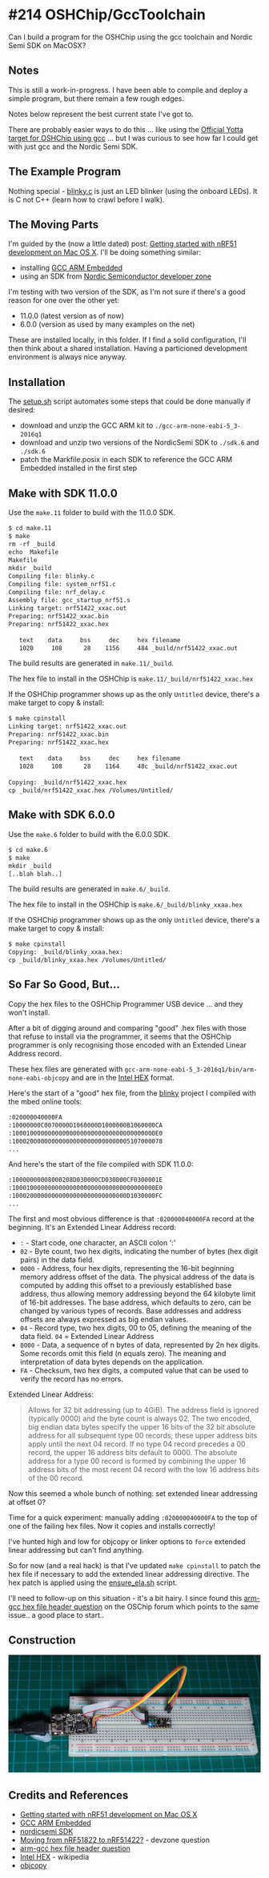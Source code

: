 # #214 OSHChip/GccToolchain

Can I build a program for the OSHChip using the gcc toolchain and Nordic Semi SDK on MacOSX?

## Notes

This is still a work-in-progress. I have been able to compile and deploy a simple program, but there remain a few rough edges.

Notes below represent the best current state I've got to.

There are probably easier ways to do this ... like using the
[Official Yotta target for OSHChip using gcc](https://github.com/OSHChip/target-OSHChip-gcc) ...
but I was curious to see how far I could get with just gcc and the Nordic Semi SDK.

## The Example Program

Nothing special - [blinky.c](./blinky.c) is just an LED blinker (using the onboard LEDs).
It is C not C++ (learn how to crawl before I walk).


## The Moving Parts

I'm guided by the (now a little dated) post:
[Getting started with nRF51 development on Mac OS X](https://devzone.nordicsemi.com/blogs/22/getting-started-with-nrf51-development-on-mac-os-x/). I'll be doing something similar:

* installing [GCC ARM Embedded](https://launchpad.net/gcc-arm-embedded)
* using an SDK from [Nordic Semiconductor developer zone](http://developer.nordicsemi.com/)

I'm testing with two version of the SDK, as I'm not sure if there's a good reason for one over the other yet:

* 11.0.0 (latest version as of now)
* 6.0.0 (version as used by many examples on the net)

These are installed locally, in this folder. If I find a solid configuration, I'll then think about a shared installation.
Having a particioned development environment is always nice anyway.


## Installation

The [setup.sh](./setup.sh) script automates some steps that could be done manually if desired:

* download and unzip the GCC ARM kit to `./gcc-arm-none-eabi-5_3-2016q1`
* download and unzip two versions of the NordicSemi SDK to `./sdk.6` and `./sdk.6`
* patch the Markfile.posix in each SDK to reference the GCC ARM Embedded installed in the first step

## Make with SDK 11.0.0

Use the `make.11` folder to build with the 11.0.0 SDK.

```
$ cd make.11
$ make
rm -rf _build
echo  Makefile
Makefile
mkdir _build
Compiling file: blinky.c
Compiling file: system_nrf51.c
Compiling file: nrf_delay.c
Assembly file: gcc_startup_nrf51.s
Linking target: nrf51422_xxac.out
Preparing: nrf51422_xxac.bin
Preparing: nrf51422_xxac.hex

   text    data     bss     dec     hex filename
   1020     108      28    1156     484 _build/nrf51422_xxac.out

```

The build results are generated in `make.11/_build`.

The hex file to install in the OSHChip is `make.11/_build/nrf51422_xxac.hex`

If the OSHChip programmer shows up as the only `Untitled` device, there's a make target to copy & install:

```
$ make cpinstall
Linking target: nrf51422_xxac.out
Preparing: nrf51422_xxac.bin
Preparing: nrf51422_xxac.hex

   text    data     bss     dec     hex filename
   1028     108      28    1164     48c _build/nrf51422_xxac.out

Copying: _build/nrf51422_xxac.hex
cp _build/nrf51422_xxac.hex /Volumes/Untitled/
```

## Make with SDK 6.0.0

Use the `make.6` folder to build with the 6.0.0 SDK.

```
$ cd make.6
$ make
mkdir _build
[..blah blah..]

```

The build results are generated in `make.6/_build`.

The hex file to install in the OSHChip is `make.6/_build/blinky_xxaa.hex`

If the OSHChip programmer shows up as the only `Untitled` device, there's a make target to copy & install:

```
$ make cpinstall
Copying: _build/blinky_xxaa.hex:
cp _build/blinky_xxaa.hex /Volumes/Untitled/

```

## So Far So Good, But...

Copy the hex files to the OSHChip Programmer USB device ... and they won't install.

After a bit of digging around and comparing "good" .hex files with those that refuse to install via the programmer,
it seems that the OSHChip programmer is only recognising those encoded with an Extended Linear Address record.

These hex files are generated with `gcc-arm-none-eabi-5_3-2016q1/bin/arm-none-eabi-objcopy` and are in the
[Intel HEX](https://en.wikipedia.org/wiki/Intel_HEX) format.

Here's the start of a "good" hex file, from the [blinky](../blinky) project I compiled with the mbed online tools:

```
:020000040000FA
:10000000C0070000D1060000D1000000B1060000CA
:1000100000000000000000000000000000000000E0
:100020000000000000000000000000005107000078
...
```

And here's the start of the file compiled with SDK 11.0.0:

```
:10000000008000208D030000CD030000CF0300001E
:1000100000000000000000000000000000000000E0
:10002000000000000000000000000000D1030000FC
...
```

The first and most obvious difference is that `:020000040000FA` record at the beginning. It's an Extended Linear Address record:

* `:` - Start code, one character, an ASCII colon ':'
* `02` - Byte count, two hex digits, indicating the number of bytes (hex digit pairs) in the data field.
* `0000` - Address, four hex digits, representing the 16-bit beginning memory address offset of the data. The physical address of the data is computed by adding this offset to a previously established base address, thus allowing memory addressing beyond the 64 kilobyte limit of 16-bit addresses. The base address, which defaults to zero, can be changed by various types of records. Base addresses and address offsets are always expressed as big endian values.
* `04` - Record type, two hex digits, 00 to 05, defining the meaning of the data field. `04` = Extended Linear Address
* `0000` - Data, a sequence of n bytes of data, represented by 2n hex digits. Some records omit this field (n equals zero). The meaning and interpretation of data bytes depends on the application.
* `FA` - Checksum, two hex digits, a computed value that can be used to verify the record has no errors.

Extended Linear Address:

> Allows for 32 bit addressing (up to 4GiB). The address field is ignored (typically 0000) and the byte count is always 02. The two encoded, big endian data bytes specify the upper 16 bits of the 32 bit absolute address for all subsequent type 00 records; these upper address bits apply until the next 04 record. If no type 04 record precedes a 00 record, the upper 16 address bits default to 0000. The absolute address for a type 00 record is formed by combining the upper 16 address bits of the most recent 04 record with the low 16 address bits of the 00 record.

Now this seemed a whole bunch of nothing: set extended linear addressing at offset 0?

Time for a quick experiment: manually adding `:020000040000FA` to the top of one of the failing hex files. Now it copies and installs correctly!

I've hunted high and low for objcopy or linker options to `force` extended linear addressing but can't find anything.

So for now (and a real hack) is that I've updated `make cpinstall` to patch the hex file if necessary to add the extended linear addressing directive. The hex patch is applied using the [ensure_ela.sh](./ensure_ela.sh) script.

I'll need to follow-up on this situation - it's a bit hairy.
I since found this [arm-gcc hex file header question](http://www.oshchip.com/forum/viewtopic.php?f=7&p=395#p395)
on the OSChip forum which points to the same issue.. a good place to start..

## Construction

![The Build](./assets/GccToolchain_build.jpg?raw=true)

## Credits and References
* [Getting started with nRF51 development on Mac OS X](https://devzone.nordicsemi.com/blogs/22/getting-started-with-nrf51-development-on-mac-os-x/)
* [GCC ARM Embedded](https://launchpad.net/gcc-arm-embedded)
* [nordicsemi SDK](http://developer.nordicsemi.com/)
* [Moving from nRF51822 to nRF51422?](https://devzone.nordicsemi.com/question/30569/moving-from-nrf51822-to-nrf51422/) - devzone question
* [arm-gcc hex file header question](http://www.oshchip.com/forum/viewtopic.php?f=7&p=395#p395)
* [Intel HEX](https://en.wikipedia.org/wiki/Intel_HEX) - wikipedia
* [objcopy](https://sourceware.org/binutils/docs/binutils/objcopy.html)
